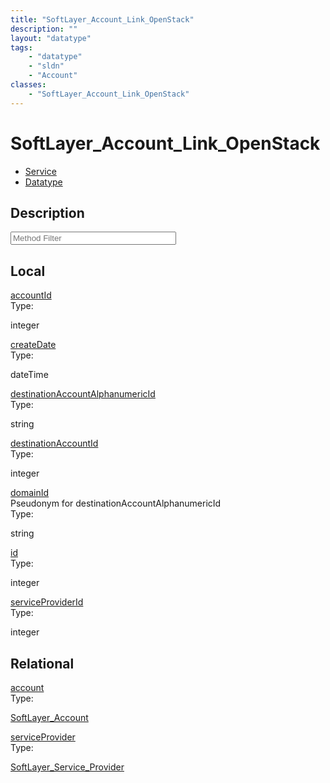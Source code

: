 ```yaml
---
title: "SoftLayer_Account_Link_OpenStack"
description: ""
layout: "datatype"
tags:
    - "datatype"
    - "sldn"
    - "Account"
classes:
    - "SoftLayer_Account_Link_OpenStack"
---
```


# SoftLayer_Account_Link_OpenStack
<div id='service-datatype'>
    <ul id='sldn-reference-tabs'>
    <li id='service'> <a href='/reference/services/SoftLayer_Account_Link_OpenStack' >Service</a></li>    <li id='datatype'> <a href='/reference/datatypes/SoftLayer_Account_Link_OpenStack' >Datatype</a></li>
    </ul>
</div>

## Description 

<!-- Service Filer BEGIN -->
<div class="view-filters">
        <div class="clearfix">
            <div class="search-input-box">
                <input placeholder="Method Filter" onkeyup="titleSearch(inputId='prop-input', divId='properties', elementClass='prop-row')" 
                    type="text" id="prop-input" value="" size="30" maxlength="128" class="form-text">
            </div>
        </div>
</div>
<!-- Service Filer END -->

<div id="properties" class="content">
    <div id="localProperties" class="prop-content" >
        <h2>Local</h2>
                <div class='prop-row views-row'>
            <span class='views-field-title'><a href="#accountId" name=accountId>accountId</a></span>
            <div class='views-field-body'> </div>
            <span class="type-label">Type:</span> <div class='type-content'><p>integer</p></div>
        </div>
                <div class='prop-row views-row'>
            <span class='views-field-title'><a href="#createDate" name=createDate>createDate</a></span>
            <div class='views-field-body'> </div>
            <span class="type-label">Type:</span> <div class='type-content'><p>dateTime</p></div>
        </div>
                <div class='prop-row views-row'>
            <span class='views-field-title'><a href="#destinationAccountAlphanumericId" name=destinationAccountAlphanumericId>destinationAccountAlphanumericId</a></span>
            <div class='views-field-body'> </div>
            <span class="type-label">Type:</span> <div class='type-content'><p>string</p></div>
        </div>
                <div class='prop-row views-row'>
            <span class='views-field-title'><a href="#destinationAccountId" name=destinationAccountId>destinationAccountId</a></span>
            <div class='views-field-body'> </div>
            <span class="type-label">Type:</span> <div class='type-content'><p>integer</p></div>
        </div>
                <div class='prop-row views-row'>
            <span class='views-field-title'><a href="#domainId" name=domainId>domainId</a></span>
            <div class='views-field-body'>Pseudonym for destinationAccountAlphanumericId </div>
            <span class="type-label">Type:</span> <div class='type-content'><p>string</p></div>
        </div>
                <div class='prop-row views-row'>
            <span class='views-field-title'><a href="#id" name=id>id</a></span>
            <div class='views-field-body'> </div>
            <span class="type-label">Type:</span> <div class='type-content'><p>integer</p></div>
        </div>
                <div class='prop-row views-row'>
            <span class='views-field-title'><a href="#serviceProviderId" name=serviceProviderId>serviceProviderId</a></span>
            <div class='views-field-body'> </div>
            <span class="type-label">Type:</span> <div class='type-content'><p>integer</p></div>
        </div>
            </div>
        <div id="relationalProperties"  class="prop-content" >
        <h2>Relational</h2>
                <div class='prop-row views-row'>
            <span class='views-field-title'><a href="#account" name=account>account</a></span>
            <div class='views-field-body'> </div>
            <span class="type-label">Type:</span> <div class='type-content'><p><a href='/reference/datatypes/SoftLayer_Account'>SoftLayer_Account </a></p></div>
        </div>
                <div class='prop-row views-row'>
            <span class='views-field-title'><a href="#serviceProvider" name=serviceProvider>serviceProvider</a></span>
            <div class='views-field-body'> </div>
            <span class="type-label">Type:</span> <div class='type-content'><p><a href='/reference/datatypes/SoftLayer_Service_Provider'>SoftLayer_Service_Provider </a></p></div>
        </div>
            </div>
</div>


